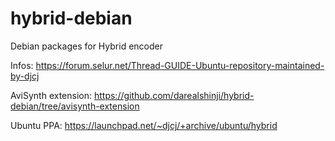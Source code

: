 hybrid-debian
=============

Debian packages for Hybrid encoder

Infos: https://forum.selur.net/Thread-GUIDE-Ubuntu-repository-maintained-by-djcj

AviSynth extension: https://github.com/darealshinji/hybrid-debian/tree/avisynth-extension

Ubuntu PPA: https://launchpad.net/~djcj/+archive/ubuntu/hybrid
